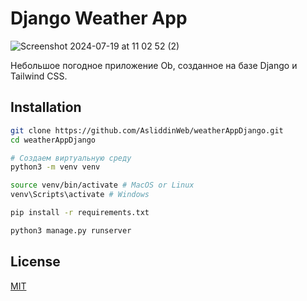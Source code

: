 # Django Weather App

![Screenshot 2024-07-19 at 11 02 52 (2)](https://github.com/user-attachments/assets/2dbf66ca-75ec-43ad-83f9-f375cc4b3034)


Небольшое погодное приложение Ob, созданное на базе Django и Tailwind CSS.
## Installation

```bash
git clone https://github.com/AsliddinWeb/weatherAppDjango.git
cd weatherAppDjango

# Создаем виртуальную среду
python3 -m venv venv

source venv/bin/activate # MacOS or Linux
venv\Scripts\activate # Windows

pip install -r requirements.txt

python3 manage.py runserver
```

## License

[MIT](https://choosealicense.com/licenses/mit/)

